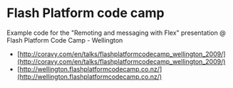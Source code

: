 Flash Platform code camp
========================

Example code for the "Remoting and messaging with Flex" presentation @ Flash Platform Code Camp - Wellington

* [http://coravy.com/en/talks/flashplatformcodecamp_wellington_2009/](http://coravy.com/en/talks/flashplatformcodecamp_wellington_2009/)
* [http://wellington.flashplatformcodecamp.co.nz/](http://wellington.flashplatformcodecamp.co.nz/)
	
